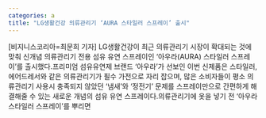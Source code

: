 ```yaml
---
categories: a
title: "LG생활건강 의류관리기 ‘AURA 스타일러 스프레이’ 출시"
---
```

[비지니스코리아=최문희 기자] LG생활건강이 최근 의류관리기 시장이 확대되는 것에 맞춰 신개념 의류관리기 전용 섬유 유연 스프레이인 ‘아우라(AURA) 스타일러 스프레이’를 출시했다.프리미엄 섬유유연제 브랜드 ‘아우라’가 선보인 이번 신제품은 스타일러, 에어드레서와 같은 의류관리기가 필수 가전으로 자리 잡으며, 많은 소비자들이 평소 의류관리기 사용시 충족되지 않았던 ‘냄새’와 ‘정전기’ 문제를 스프레이만으로 간편하게 해결해줄 수 있는 새로운 개념의 섬유 유연 스프레이다.의류관리기에 옷을 넣기 전 ‘아우라 스타일러 스프레이’를 뿌리면